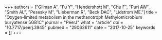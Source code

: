 +++
authors = ["Gilman A", "Fu Y", "Hendershott M", "Chu F", "Puri AW", "Smith AL", "Pesesky M", "Lieberman R", "Beck DAC", "Lidstrom ME."]
title = "Oxygen-limited metabolism in the methanotroph Methylomicrobium buryatense 5GB1C"
journal = "PeerJ"
what = "article"
doi = "10.7717/peerj.3945"
pubmed = "29062611"
date = "2017-10-25"
keywords = []
+++

